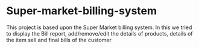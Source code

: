 # Super-market-billing-system
This project is based upon the Super Market billing system. In this we tried to display the Bill report, add/remove/edit the details of products, details of the item sell and final bills of the customer
